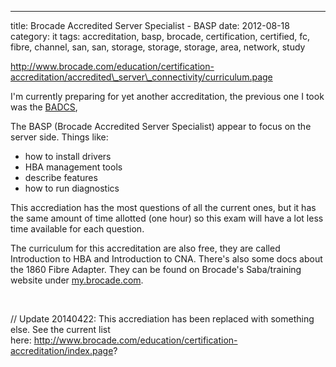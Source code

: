---
title: Brocade Accredited Server Specialist - BASP
date: 2012-08-18
category: it
tags: accreditation, basp, brocade, certification, certified, fc, fibre, channel, san, san, storage, storage, storage, area, network, study

http://www.brocade.com/education/certification-accreditation/accredited\_server\_connectivity/curriculum.page

I'm currently preparing for yet another accreditation, the previous one I took was the [BADCS](http://www.guldmyr.com/blog/brocade-accredited-data-center-specialist-badcs/ "Brocade Accredited Data Center Specialist – BADCS"),

The BASP (Brocade Accredited Server Specialist) appear to focus on the server side. Things like:

- how to install drivers
- HBA management tools
- describe features
- how to run diagnostics

This accrediation has the most questions of all the current ones, but it has the same amount of time allotted (one hour) so this exam will have a lot less time available for each question.

The curriculum for this accreditation are also free, they are called Introduction to HBA and Introduction to CNA. There's also some docs about the 1860 Fibre Adapter. They can be found on Brocade's Saba/training website under [my.brocade.com](http://my.brocade.com "my.brocade.com").

 

// Update 20140422: This accrediation has been replaced with something else. See the current list here: http://www.brocade.com/education/certification-accreditation/index.page?
